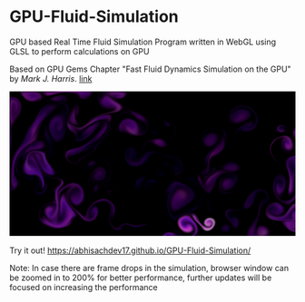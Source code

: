 # GPU-Fluid-Simulation

GPU based Real Time Fluid Simulation Program written in WebGL using GLSL to perform calculations on GPU

Based on GPU Gems Chapter "Fast Fluid Dynamics Simulation on the GPU" by _Mark J. Harris_. [link](https://developer.download.nvidia.com/books/HTML/gpugems/gpugems_ch38.html)

![Sample Image](/sample.png)

Try it out! https://abhisachdev17.github.io/GPU-Fluid-Simulation/

Note: In case there are frame drops in the simulation, browser window can be zoomed in to 200% for better performance, further updates will be focused on increasing the performance
